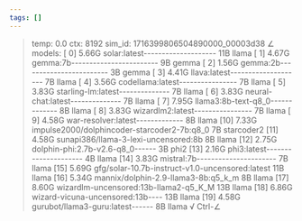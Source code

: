 ```yaml
---
tags: []
---
```

> temp: 0.0 ctx: 8192 sim_id: 1716399806504890000_00003d38
∠ models:
 [ 0] 5.66G   solar:latest-------------------- 11B                 llama
 [ 1] 4.67G   gemma:7b------------------------ 9B                  gemma
 [ 2] 1.56G   gemma:2b------------------------ 3B                  gemma
 [ 3] 4.41G   llava:latest-------------------- 7B                  llama
 [ 4] 3.56G   codellama:latest---------------- 7B                  llama
 [ 5] 3.83G   starling-lm:latest-------------- 7B                  llama
 [ 6] 3.83G   neural-chat:latest-------------- 7B                  llama
 [ 7] 7.95G   llama3:8b-text-q8_0------------- 8B                  llama
 [ 8] 3.83G   wizardlm2:latest---------------- 7B                  llama
 [ 9] 4.58G   war-resolver:latest------------- 8B                  llama
 [10] 7.33G   impulse2000/dolphincoder-starcoder2-7b:q8_0 7B             starcoder2
 [11] 4.58G   sunapi386/llama-3-lexi-uncensored:8b 8B                  llama
 [12] 2.75G   dolphin-phi:2.7b-v2.6-q8_0------ 3B                   phi2
 [13] 2.16G   phi3:latest--------------------- 4B                  llama
 [14] 3.83G   mistral:7b---------------------- 7B                  llama
 [15] 5.69G   gfg/solar-10.7b-instruct-v1.0-uncensored:latest 11B                 llama
 [16] 5.34G   mannix/dolphin-2.9-llama3-8b:q5_k_m 8B                  llama
 [17] 8.60G   wizardlm-uncensored:13b-llama2-q5_K_M 13B                 llama
 [18] 6.86G   wizard-vicuna-uncensored:13b---- 13B                 llama
 [19] 4.58G   gurubot/llama3-guru:latest------ 8B                  llama
√ Ctrl-∠
